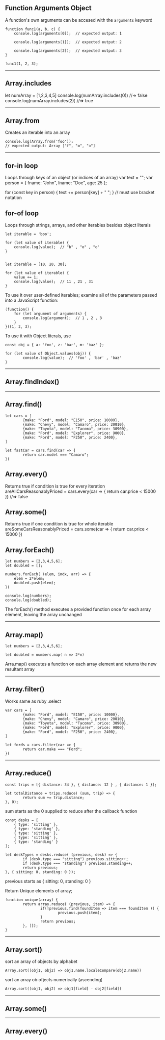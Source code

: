 ## Function Arguments Object
A function's own arguments can be accesed with the `arguments` keyword

	function func1(a, b, c) {
		console.log(arguments[0]);  // expected output: 1

		console.log(arguments[1]);  // expected output: 2

		console.log(arguments[2]);  // expected output: 3
	}

	func1(1, 2, 3);

----

## Array.includes

let numArray = [1,2,3,4,5]
console.log(numArray.includes(0))  //=> false
console.log(numArray.includes(2))  //=> true

----

## Array.from

Creates an iterable into an array

	console.log(Array.from('foo'));
	// expected output: Array ["f", "o", "o"]

----

## for-in loop
Loops through keys of an object (or indices of an array)
var text = "";
var person = { fname: "John", lname: "Doe", age: 25 };

for (const key in person) {
  text += person[key] + " ";
}
// must use bracket notation

## for-of loop

Loops through strings, arrays, and other iterables besides object literals

	let iterable = 'boo';

	for (let value of iterable) {
		console.log(value);  // "b" , "o" , "o"
	}


	let iterable = [10, 20, 30];

	for (let value of iterable) {
		value += 1;
		console.log(value);  // 11 , 21 , 31
	}

To use it over user-defined iterables; examine all of the parameters passed into a JavaScript function:

	(function() {
		for (let argument of arguments) {
			console.log(argument);  // 1 , 2 , 3
		}
	})(1, 2, 3);

To use it with Object literals, use

	const obj = { a: 'foo', z: 'bar', m: 'baz' };

	for (let value of Object.values(obj)) {
			console.log(value);  // 'foo' , 'bar' , 'baz'
	}

----

## Array.findIndex()

----

## Array.find() 

	let cars = [
			{make: "Ford", model: "E150", price: 10000},
			{make: "Chevy", model: "Camaro", price: 20010},
			{make: "Toyota", model: "Tacoma", price: 30900},
			{make: "Ford", model: "Explorer", price: 9000},
			{make: "Ford", model: "F250", price: 2400},
	]

	let fastCar = cars.find(car => {
			return car.model === "Camaro";
	})

## Array.every()
Returns true if condition is true for every iteration
	areAllCarsReasonablyPriced = cars.every(car => {
			return car.price < 15000
	})  //=> false

## Array.some() 
Returns true if one condition is true for whole iterable
	areSomeCarsReasonablyPriced = cars.some(car => {
			return car.price < 15000
	})

## Array.forEach()

	let numbers = [2,3,4,5,6];
	let doubled = [];

	numbers.forEach( (elem, indx, arr) => {
		elem = 2*elem;
		doubled.push(elem);
	})

	console.log(numbers);
	console.log(doubled);

The forEach() method executes a provided function once for each array element,
leaving the array unchanged

----

## Array.map()

	let numbers = [2,3,4,5,6];

	let doubled = numbers.map( n => 2*n)
Arra.map() executes a function on each array element
and returns the new resultant array

----

## Array.filter()
Works same as ruby .select 

	var cars = [
			{make: "Ford", model: "E150", price: 10000},
			{make: "Chevy", model: "Camaro", price: 20010},
			{make: "Toyota", model: "Tacoma", price: 30900},
			{make: "Ford", model: "Explorer", price: 9000},
			{make: "Ford", model: "F250", price: 2400},
	]

	let fords = cars.filter(car => {
			return car.make === "Ford";
	})

----

## Array.reduce()

	const trips = [{ distance: 34 }, { distance: 12 } , { distance: 1 }];

	let totalDistance = trips.reduce( (sum, trip) => {
			return sum += trip.distance;
	}, 0);

sum starts as the 0 supplied to reduce after the callback function

	const desks = [
		{ type: 'sitting' },
		{ type: 'standing' },
		{ type: 'sitting' },
		{ type: 'sitting' },
		{ type: 'standing' }
	];

	let deskTypes = desks.reduce( (previous, desk) => {
			if (desk.type === "sitting") previous.sitting++;
			if (desk.type === "standing") previous.standing++;
			return previous;
	}, { sitting: 0, standing: 0 });

previous starts as { sitting: 0, standing: 0 }


Return Unique elements of array;

	function unique(array) {
			return array.reduce( (previous, item) => {
					if(!previous.find(foundItem => item === foundItem )) {
							previous.push(item);
					}
					return previous;
			}, []);
	}

----

## Array.sort()

sort an array of objects by alphabet 

	Array.sort((obj1, obj2) => obj1.name.localeCompare(obj2.name))

sort an array ob ofjects numerically (ascending)

	Array.sort((obj1, obj2) => obj1[field] - obj2[field])

----

## Array.some()

----

## Array.every()